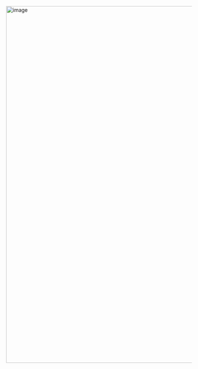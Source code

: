 <img width="967" alt="image" src="https://github.com/RevadiSundaram/ICodeThis-Projects/assets/47391816/45ccf6e3-5034-4a90-9998-843951124862">
